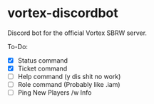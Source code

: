# vortex-discordbot
Discord bot for the official Vortex SBRW server.

To-Do:

- [x] Status command
- [x] Ticket command
- [ ] Help command (y dis shit no work)
- [ ] Role command (Probably like .iam)
- [ ] Ping New Players /w Info
